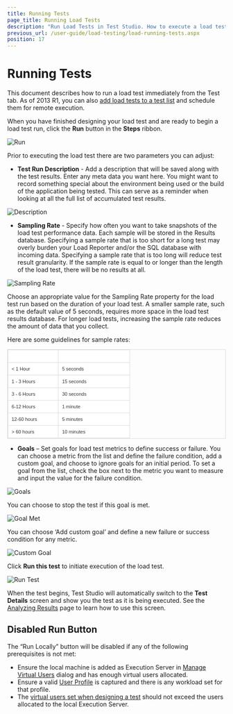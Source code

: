 ```yaml
---
title: Running Tests
page_title: Running Load Tests
description: "Run Load Tests in Test Studio. How to execute a load test in Test Studio"
previous_url: /user-guide/load-testing/load-running-tests.aspx
position: 17
---
```

# Running Tests

This document describes how to run a load test immediately from the Test tab. As of 2013 R1, you can also <a href="/getting-started/test-execution/test-lists-standalone" target="_blank">add load tests to a test list</a> and schedule them for remote execution.

When you have finished designing your load test and are ready to begin a load test run, click the **Run** button in the **Steps** ribbon. 

![Run][1]

Prior to executing the load test there are two parameters you can adjust:

- **Test Run Description** - Add a description that will be saved along with the test results. Enter any meta data you want here. You might want to record something special about the environment being used or the build of the application being tested. This can serve as a reminder when looking at all the full list of accumulated test results.

![Description][2]

- **Sampling Rate** - Specify how often you want to take snapshots of the load test performance data. Each sample will be stored in the Results database. Specifying a sample rate that is too short for a long test may overly burden your Load Reporter and/or the SQL database with incoming data. Specifying a sample rate that is too long will reduce test result granularity. If the sample rate is equal to or longer than the length of the load test, there will be no results at all.

![Sampling Rate][3]

Choose an appropriate value for the Sampling Rate property for the load test run based on the duration of your load test. A smaller sample rate, such as the default value of 5 seconds, requires more space in the load test results database. For longer load tests, increasing the sample rate reduces the amount of data that you collect.

Here are some guidelines for sample rates: 

<style>
table.docs {
font-family: verdana,arial,sans-serif;
font-size:11px;
color:#333333;
border: 1px solid #dbdbdb;
border-collapse: collapse;
}
table.docs th {
color:#fff;
background-color:#00аб8е;
border: 1px solid #dbdbdb;
padding: 8px;
}
table.docs tr {
background-color:#ffffff;
}
table.docs td {
border: 1px solid #dbdbdb;
padding: 8px;
}

</style>
<table class="docs">
<tr>
	<th>Load Test Duration</th><th>Recommended Sample Rate</th>
</tr>
<tr>
	<td>< 1 Hour</td><td>5 seconds </td>
</tr>
<tr>
	<td>1 - 3 Hours</td><td>15 seconds</td>
</tr>
<tr>
	<td>3 - 6 Hours</td><td>30 seconds</td>
</tr>
<tr>
	<td>6-12 Hours</td><td>1 minute</td>
</tr>
<tr>
	<td>12-60 hours</td><td>5 minutes</td>
</tr>
<tr>
	<td>> 60 hours</td><td>10 minutes</td>
</tr>
<table>

- **Goals** – Set goals for load test metrics to define success or failure. You can choose a metric from the list and define the failure condition, add a custom goal, and choose to ignore goals for an initial period. To set a goal from the list, check the box next to the metric you want to measure and input the value for the failure condition.

![Goals][4]

 You can choose to stop the test if this goal is met.

![Goal Met][5]

You can choose ‘Add custom goal’ and define a new failure or success condition for any metric.

![Custom Goal][6]

Click **Run this test** to initiate execution of the load test. 

![Run Test][7]

When the test begins, Test Studio will automatically switch to the **Test Details** screen and show you the test as it is being executed. See the <a href="/features/testing-types/load-testing/analyzing-results" target="_blank">Analyzing Results</a> page to learn how to use this screen.

## Disabled Run Button

The “Run Locally” button will be disabled if any of the following prerequisites is not met:

- Ensure the local machine is added as Execution Server in <a href="/features/testing-types/load-testing/managing-vu" target="_blank">Manage Virtual Users</a> dialog and has enough virtual users allocated.
- Ensure a valid <a href="/features/testing-types/load-testing/adding-user-profiles" target="_blank">User Profile</a> is captured and there is any workload set for that profile.
- The <a href="/features/testing-types/load-testing/test-settings#available-users" target="_blank">virtual users set when designing a test</a> should not exceed the users allocated to the local Execution Server.

[1]: /img/features/testing-types/load-testing/running-tests/fig1.png
[2]: /img/features/testing-types/load-testing/running-tests/fig2.png
[3]: /img/features/testing-types/load-testing/running-tests/fig3.png
[4]: /img/features/testing-types/load-testing/running-tests/fig4.png
[5]: /img/features/testing-types/load-testing/running-tests/fig5.png
[6]: /img/features/testing-types/load-testing/running-tests/fig6.png
[7]: /img/features/testing-types/load-testing/running-tests/fig7.png
[8]: /img/features/testing-types/load-testing/running-tests/fig8.png



